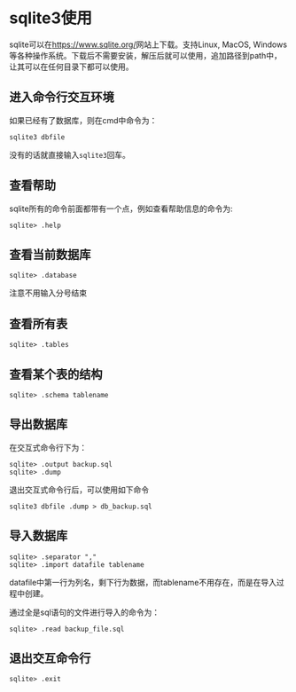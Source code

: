 sqlite3使用
===========

sqlite可以在<https://www.sqlite.org/>网站上下载。支持Linux, MacOS, Windows等各种操作系统。下载后不需要安装，解压后就可以使用，追加路径到path中，让其可以在任何目录下都可以使用。

## 进入命令行交互环境

如果已经有了数据库，则在cmd中命令为：
```
sqlite3 dbfile
```
没有的话就直接输入`sqlite3`回车。

## 查看帮助
sqlite所有的命令前面都带有一个点，例如查看帮助信息的命令为:
```
sqlite> .help

```


## 查看当前数据库
```
sqlite> .database
```

注意不用输入分号结束


## 查看所有表
```
sqlite> .tables
```


## 查看某个表的结构
```
sqlite> .schema tablename
```

## 导出数据库
在交互式命令行下为：
```
sqlite> .output backup.sql
sqlite> .dump
```


退出交互式命令行后，可以使用如下命令
```
sqlite3 dbfile .dump > db_backup.sql
```

## 导入数据库
```
sqlite> .separator ","
sqlite> .import datafile tablename
```

datafile中第一行为列名，剩下行为数据，而tablename不用存在，而是在导入过程中创建。

通过全是sql语句的文件进行导入的命令为：
```
sqlite> .read backup_file.sql
```


## 退出交互命令行
```
sqlite> .exit
```
